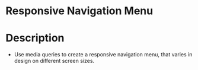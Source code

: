 # Responsive Navigation Menu

# Description
* Use media queries to create a responsive navigation menu, that varies in design on different screen sizes.